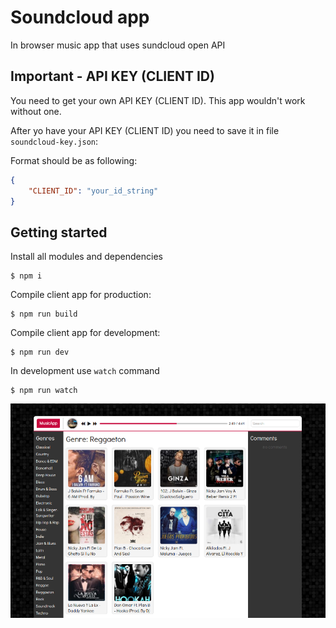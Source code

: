 # Soundcloud app

In browser music app that uses sundcloud open API

## Important - API KEY (CLIENT ID)

You need to get your own API KEY (CLIENT ID). This app wouldn't work without one.

After yo have your API KEY (CLIENT ID) you need to save it in file `soundcloud-key.json`:

Format should be as following:
```json
{
    "CLIENT_ID": "your_id_string"
}
```

## Getting started

Install all modules and dependencies

```
$ npm i
```

Compile client app for production:

```
$ npm run build
```

Compile client app for development:

```
$ npm run dev
```

In development use `watch` command

```
$ npm run watch
```


![alt tag](https://github.com/artemdemo/soundcloud-app/blob/master/soundcloud-app.png)
